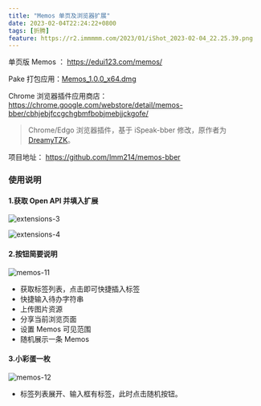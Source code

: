 ```yaml
---
title: "Memos 单页及浏览器扩展"
date: 2023-02-04T22:24:22+0800
tags: [折腾]
feature: https://r2.immmmm.com/2023/01/iShot_2023-02-04_22.25.39.png
---
```


单页版 Memos ： <https://edui123.com/memos/>

Pake 打包应用：[Memos_1.0.0_x64.dmg](https://github.com/lmm214/Pake/raw/master/Memos_1.0.0_x64.dmg)

Chrome 浏览器插件应用商店： <https://chrome.google.com/webstore/detail/memos-bber/cbhjebjfccgchgbmfbobjmebjjckgofe/>

<!--more-->

> Chrome/Edgo 浏览器插件，基于  iSpeak-bber 修改，原作者为 [DreamyTZK](https://www.antmoe.com/)。

项目地址： <https://github.com/lmm214/memos-bber>

### 使用说明

#### 1.获取 Open API 并填入扩展

![extensions-3](https://r2.immmmm.com/2022/10/extensions-3.jpg)

![extensions-4](https://r2.immmmm.com/2022/10/extensions-4.jpg)

#### 2.按钮简要说明

![memos-11](https://r2.immmmm.com/2023/01/memos-11.png)

- 获取标签列表，点击即可快捷插入标签
- 快捷输入待办字符串
- 上传图片资源
- 分享当前浏览页面
- 设置 Memos 可见范围
- 随机展示一条 Memos

#### 3.小彩蛋一枚

![memos-12](https://r2.immmmm.com/2023/01/memos-12.png)

- 标签列表展开、输入框有标签，此时点击随机按钮。